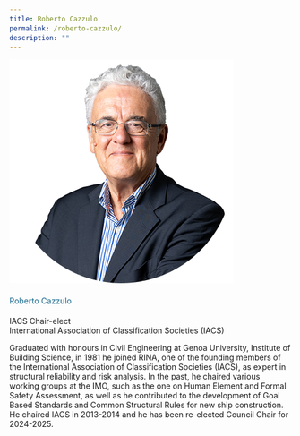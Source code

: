 ```yaml
---
title: Roberto Cazzulo
permalink: /roberto-cazzulo/
description: ""
---
```

<div class="row">
<div class="col is-3">
<img src="/images/Speakers_23/Session1p2/cazzulo.png">
</div>
<div class="col is-9 speaker-details">
<h4>Roberto Cazzulo </h4>
<p>IACS Chair-elect<br>International Association of Classification Societies (IACS) <br>
</p>
<p>Graduated with honours in Civil Engineering at Genoa University, Institute of Building Science, in 1981 he joined RINA, one of the founding members of the International Association of Classification Societies (IACS), as expert in structural reliability and risk analysis. In the past, he chaired various working groups at the IMO, such as the one on Human Element and Formal Safety Assessment, as well as he contributed to the development of Goal Based Standards and Common Structural Rules for new ship construction. He chaired IACS in 2013-2014 and he has been re-elected Council Chair for 2024-2025.</p>
</div>
</div>






<style type="text/css"> 
    .is-left{
      text-align: left;
    }
    h4{
      font-weight: 500; 
      color: #337B9A !important;
    }
     .speaker-details p { text-align: justified; }
  </style>